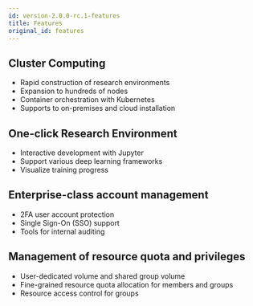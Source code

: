 ```yaml
---
id: version-2.0.0-rc.1-features
title: Features
original_id: features
---
```

## Cluster Computing

- Rapid construction of research environments
- Expansion to hundreds of nodes
- Container orchestration with Kubernetes
- Supports to on-premises and cloud installation

## One-click Research Environment

- Interactive development with Jupyter
- Support various deep learning frameworks
- Visualize training progress

## Enterprise-class account management

- 2FA user account protection
- Single Sign-On (SSO) support
- Tools for internal auditing

## Management of resource quota and privileges

- User-dedicated volume and shared group volume
- Fine-grained resource quota allocation for members and groups
- Resource access control for groups
